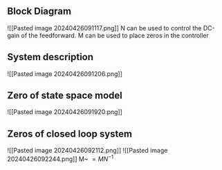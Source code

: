 ## Block Diagram
![[Pasted image 20240426091117.png]]
N can be used to control the DC-gain of the feedforward.
M can be used to place zeros in the controller
## System description
![[Pasted image 20240426091206.png]]

## Zero of state space model
![[Pasted image 20240426091920.png]]
## Zeros of closed loop system
![[Pasted image 20240426092112.png]]
![[Pasted image 20240426092244.png]]
M~ $= MN^{-1}$   